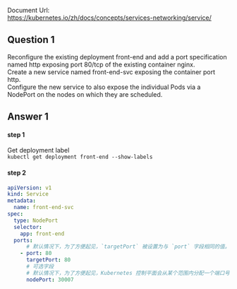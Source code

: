 Document Url:  
https://kubernetes.io/zh/docs/concepts/services-networking/service/
## Question 1
Reconfigure the existing deployment front-end and add a port specification named http exposing port 80/tcp of the existing container nginx.  
Create a new service  named front-end-svc exposing the container port http.  
Configure the new service to also expose the individual Pods via a NodePort on the nodes on which they are scheduled.
## Answer 1
#### step 1
Get deployment label  
`kubectl get deployment front-end --show-labels`
#### step 2
```yaml
apiVersion: v1
kind: Service
metadata:
  name: front-end-svc
spec:
  type: NodePort
  selector:
    app: front-end
  ports:
      # 默认情况下，为了方便起见，`targetPort` 被设置为与 `port` 字段相同的值。
    - port: 80
      targetPort: 80
      # 可选字段
      # 默认情况下，为了方便起见，Kubernetes 控制平面会从某个范围内分配一个端口号（默认：30000-32767）
      nodePort: 30007
```
